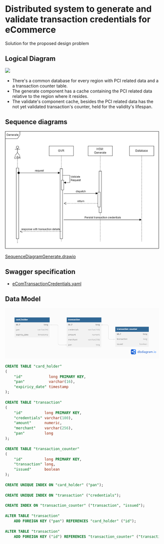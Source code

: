 # Distributed system to generate and validate transaction credentials for eCommerce

Solution for the proposed design problem

## Logical Diagram
![](diagram/LogicalDiagram.png)

- There's a common database for every region with PCI related data and a a transaction counter table.
- The generate component has a cache containing the PCI related data relative to the region where it resides.
- The validate's component cache, besides the PCI related data has the not yet validated transaction's counter, held for the validity's lifespan.

## Sequence diagrams

![SequenceDiagramGenerate.png](doc/diagrams/SequenceDiagramGenerate.png)

[SequenceDiagramGenerate.drawio](doc/diagrams/SequenceDiagramGenerate.drawio)

## Swagger specification
- [eComTransactionCredentials.yaml](doc/swagger/eComTransactionCredentials.yaml)

## Data Model
![](doc/diagrams/Datamodel.png)

```sql
CREATE TABLE "card_holder"
(
    "id"            long PRIMARY KEY,
    "pan"           varchar(16),
    "expiricy_date" timestamp
);

CREATE TABLE "transaction"
(
    "id"          long PRIMARY KEY,
    "credentials" varchar(100),
    "amount"      numeric,
    "merchant"    varchar(256),
    "pan"         long
);

CREATE TABLE "transaction_counter"
(
    "id"          long PRIMARY KEY,
    "transaction" long,
    "issued"      boolean
);

CREATE UNIQUE INDEX ON "card_holder" ("pan");

CREATE UNIQUE INDEX ON "transaction" ("credentials");

CREATE INDEX ON "transaction_counter" ("transaction", "issued");

ALTER TABLE "transaction"
    ADD FOREIGN KEY ("pan") REFERENCES "card_holder" ("id");

ALTER TABLE "transaction"
    ADD FOREIGN KEY ("id") REFERENCES "transaction_counter" ("transaction");
```
